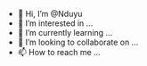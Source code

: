 - 👋 Hi, I’m @Nduyu
- 👀 I’m interested in ...
- 🌱 I’m currently learning ...
- 💞️ I’m looking to collaborate on ...
- 📫 How to reach me ...

<!---
Nduyu/Nduyu is a ✨ special ✨ repository because its `README.md` (this file) appears on your GitHub profile.
You can click the Preview link to take a look at your changes.
--->
